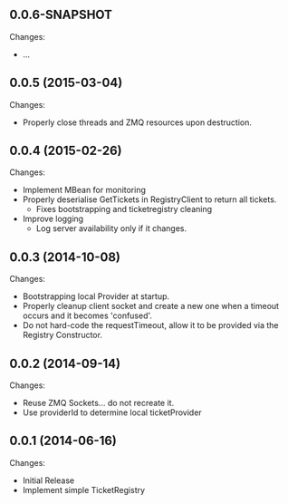 ## 0.0.6-SNAPSHOT

Changes:

  - ...

## 0.0.5 (2015-03-04)

Changes:

  - Properly close threads and ZMQ resources upon
    destruction.

## 0.0.4 (2015-02-26)

Changes:

  - Implement MBean for monitoring
  - Properly deserialise GetTickets in RegistryClient
    to return all tickets.
    - Fixes bootstrapping and ticketregistry cleaning
  - Improve logging
    - Log server availability only if it changes.

## 0.0.3 (2014-10-08)

Changes:

  - Bootstrapping local Provider at startup.
  - Properly cleanup client socket and create a
    new one when a timeout occurs and it becomes
    'confused'.
  - Do not hard-code the requestTimeout, allow it
    to be provided via the Registry Constructor.

## 0.0.2 (2014-09-14)

Changes:

  - Reuse ZMQ Sockets... do not recreate it.
  - Use providerId to determine local ticketProvider

## 0.0.1 (2014-06-16)

Changes:

  - Initial Release
  - Implement simple TicketRegistry
